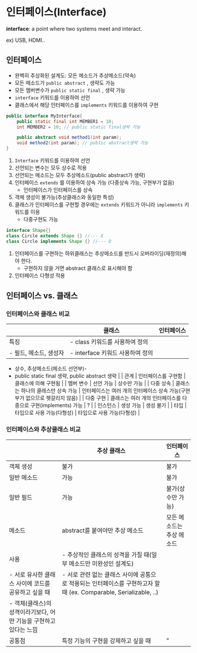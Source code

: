# 인터페이스(Interface)

**interface**: a point where two systems meet and interact.

ex) USB, HDMI..

## 인터페이스

- 완벽히 추상화된 설계도: 모든 메소드가 추상메소드(약속)
- 모든 메소드가 `public abstract` , 생략도 가능
- 모든 멤버변수가 `public static final` , 생략 가능
- `interface` 키워드를 이용하여 선언
- 클래스에서 해당 인터페이스를 `implements` 키워드를 이용하여 구현

```java
public interface MyInterface{
	public static final int MEMBER1 = 10;
	int MEMBER2 = 10; // public static final생략 가능

	public abstract void method1(int param);
	void method2(int param); // public abstract생략 가능
}
```

1. `Interface` 키워드를 이용하여 선언
2. 선언되는 변수는 모두 상수로 적용
3. 선언되는 메소드는 모두 추상메소드(public abstract가 생략)
4. 인터페이스 `extends` 를 이용하여 상속 가능 (다중상속 가능, 구현부가 없음)
    - 인터페이스가 인터페이스를 상속
5. 객체 생성이 불가능(추상클래스와 동일한 특성)
6. 클래스가 인터페이스를 구현할 경우에는 `extends` 키워드가 아니라 `implements` 키워드를 이용
    - 다중구현도 가능

```java
interface Shape{}
class Circle extends Shape {} //--- X
class Circle implements Shape {} //--- O
```

1. 인터페이스를 구현하는 하위클래스는 추상메소드를 반드시 오버라이딩(재정의)해야 한다.
    - 구현하지 않을 거면 abstract 클래스로 표시해야 함
2. 인터페이스 다형성 적용

## 인터페이스 vs. 클래스

### 인터페이스와 클래스 비교

|  | 클래스 | 인터페이스 |
| --- | --- | --- |
| 특징 | - class 키워드를 사용하여 정의
- 필드, 메소드, 생성자 | - interface 키워드 사용하여 정의
- 상수, 추상메소드(메소드 선언부)-
- public static final 생략, public abstract 생략 |
| 관계 | 인터페이스를 구현함 | 클래스에 의해 구현됨 |
| 멤버 변수 | 선언 가능 | 상수만 가능 |
| 다중 상속 | 클래스는 하나의 클래스만 상속 가능 | 인터페이스는 여러 개의 인터페이스 상속 가능(구현부가 없으므로 헷갈리지 않음) |
| 다중 구현 | 클래스는 여러 개의 인터페이스를 다중으로 구현(implements) 가능 | ? |
| 인스턴스 | 생성 가능 | 생성 불가 |
| 타입 | 타입으로 사용 가능(다형성) | 타입으로 사용 가능(다형성) |

### 인터페이스와 추상클래스 비교

|  | 추상 클래스  | 인터페이스 |
| --- | --- | --- |
| 객체 생성 | 불가 | 불가 |
| 일반 메소드 | 가능 | 불가 |
| 일반 필드 |  가능 | 불가(상수만 가능) |
| 메소드 | abstract를 붙여야만 추상 메소드 | 모든 메소드는 추상 메소드 |
| 사용 | - 추상적인 클래스의 성격을 가질 때(일부 메소드만 미완성인 설계도)
- 서로 유사한 클래스 사이에 코드를 공유하고 싶을 때 | - 서로 관련 없는 클래스 사이에 공통으로 적용되는 인터페이스를 구현하고자 할 때 (ex. Comparable, Serializable, ..)
- 객체(클래스)의 성격이라기보다, 어떤 기능을 구현하고 있다는 느낌 |
| 공통점 | 특정 기능의 구현을 강제하고 싶을 때 | “ |